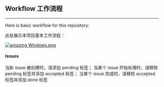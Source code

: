 ## Workflow 工作流程

---

Here is basic workflow for this repository:

此处展示本项目基本工作流程：

[![amazing Windows.png](https://s23.postimg.org/kmds02b3v/amazing_Windows.png)](https://postimg.org/image/beljjd41j/)

#### Issues

当新 issue 被创建时，请添加 pending 标签；
当某个 issue 开始处理时，请移除 pending 标签并添加 accepted 标签；
当某个 issue 完成时，请移除 accepted 标签并添加 done 标签
